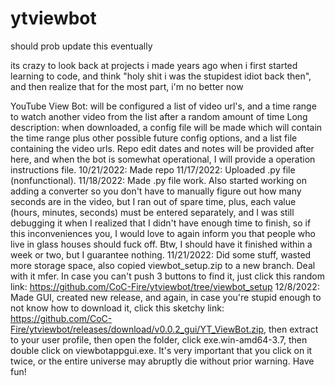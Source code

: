 # ytviewbot
should prob update this eventually

its crazy to look back at projects i made years ago when i first started learning to code, and think "holy shit i was the stupidest idiot back then", and then realize that for the most part, i'm no better now

YouTube View Bot: will be configured a list of video url's, and a time range to watch another video from the list after a random amount of time
Long description: when downloaded, a config file will be made which will contain the time range plus other possible future config options, and a list file containing the video urls.
Repo edit dates and notes will be provided after here, and when the bot is somewhat operational, I will provide a operation instructions file.
  10/21/2022: Made repo
  11/17/2022: Uploaded .py file (nonfunctional).
  11/18/2022: Made .py file work. Also started working on adding a converter so you don't have to manually figure out how many seconds are in the video, but I ran out of spare time, plus, each value (hours, minutes, seconds) must be entered separately, and I was still debugging it when I realized that I didn't have enough time to finish, so if this inconveniences you, I would love to again inform you that people who live in glass houses should fuck off. Btw, I should have it finished within a week or two, but I guarantee nothing.
  11/21/2022: Did some stuff, wasted more storage space, also copied viewbot_setup.zip to a new branch. Deal with it mfer. In case you can't push 3 buttons to find it, just click this random link: https://github.com/CoC-Fire/ytviewbot/tree/viewbot_setup
  12/8/2022: Made GUI, created new release, and again, in case you're stupid enough to not know how to download it, click this sketchy link: https://github.com/CoC-Fire/ytviewbot/releases/download/v0.0.2_gui/YT_ViewBot.zip, then extract to your user profile, then open the folder, click exe.win-amd64-3.7, then double click on viewbotappgui.exe. It's very important that you click on it twice, or the entire universe may abruptly die without prior warning. Have fun!
